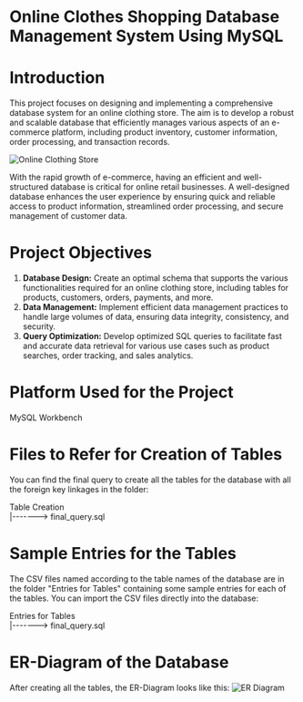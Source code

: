 # Online Clothes Shopping Database Management System Using MySQL

# Introduction
This project focuses on designing and implementing a comprehensive database system for an online clothing store. The aim is to develop a robust and scalable database that efficiently manages various aspects of an e-commerce platform, including product inventory, customer information, order processing, and transaction records.

![Online Clothing Store](https://github.com/ManojKudkyal/Online-clothes-shopping-database-system/assets/119351017/3f060ccd-edae-4322-b371-9f58aed3a6ce)

With the rapid growth of e-commerce, having an efficient and well-structured database is critical for online retail businesses. A well-designed database enhances the user experience by ensuring quick and reliable access to product information, streamlined order processing, and secure management of customer data.

# Project Objectives
1. **Database Design:** Create an optimal schema that supports the various functionalities required for an online clothing store, including tables for products, customers, orders, payments, and more.
2. **Data Management:** Implement efficient data management practices to handle large volumes of data, ensuring data integrity, consistency, and security.
3. **Query Optimization:** Develop optimized SQL queries to facilitate fast and accurate data retrieval for various use cases such as product searches, order tracking, and sales analytics.

# Platform Used for the Project
MySQL Workbench

# Files to Refer for Creation of Tables
You can find the final query to create all the tables for the database with all the foreign key linkages in the folder: <br>

Table Creation <br>
  |-------> final_query.sql

# Sample Entries for the Tables
The CSV files named according to the table names of the database are in the folder "Entries for Tables" containing some sample entries for each of the tables. You can import the CSV files directly into the database: <br>

Entries for Tables <br>
  |-------> final_query.sql

# ER-Diagram of the Database
After creating all the tables, the ER-Diagram looks like this:
![ER Diagram](https://github.com/ManojKudkyal/Online-clothes-shopping-database-system/assets/119351017/f0af8503-621e-4b2f-adae-a5e71f5236f6)
